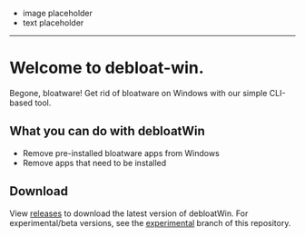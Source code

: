 -   image placeholder
-   text placeholder
---

# Welcome to debloat-win.
Begone, bloatware! Get rid of bloatware on Windows with our simple CLI-based tool.

## What you can do with debloatWin
- Remove pre-installed bloatware apps from Windows
- Remove apps that need to be installed

## Download

View [releases](https://github.com/yourworstnightmare1/debloat-win/releases) to download the latest version of debloatWin. For experimental/beta versions, see the [experimental](https://github.com/yourworstnightmare1/debloat-win/branches/experimental) branch of this repository.
